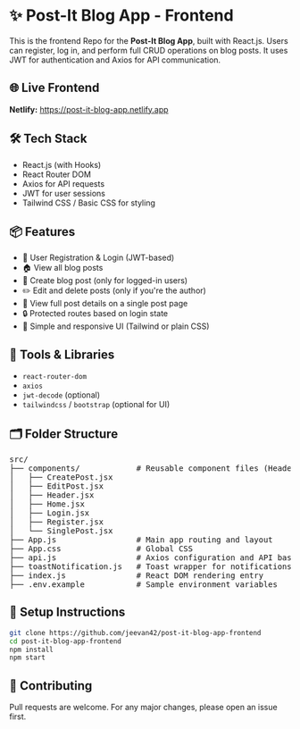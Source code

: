 
# ✨ Post-It Blog App - Frontend

This is the frontend Repo for the **Post-It Blog App**, built with React.js. Users can register, log in, and perform full CRUD operations on blog posts. It uses JWT for authentication and Axios for API communication.

## 🌐 Live Frontend
**Netlify:** https://post-it-blog-app.netlify.app

## 🛠️ Tech Stack
- React.js (with Hooks)
- React Router DOM
- Axios for API requests
- JWT for user sessions
- Tailwind CSS / Basic CSS for styling

## 📦 Features
- 🔐 User Registration & Login (JWT-based)
- 🏠 View all blog posts
- 📝 Create blog post (only for logged-in users)
- ✏️ Edit and delete posts (only if you're the author)
- 📄 View full post details on a single post page
- 🔒 Protected routes based on login state
- 🎨 Simple and responsive UI (Tailwind or plain CSS)

## 🧪 Tools & Libraries
- `react-router-dom`
- `axios`
- `jwt-decode` (optional)
- `tailwindcss` / `bootstrap` (optional for UI)

## 🗂️ Folder Structure

<pre>
src/
├── components/            # Reusable component files (Header, pages)
│   ├── CreatePost.jsx
│   ├── EditPost.jsx
│   ├── Header.jsx
│   ├── Home.jsx
│   ├── Login.jsx
│   ├── Register.jsx
│   └── SinglePost.jsx
├── App.js                 # Main app routing and layout
├── App.css                # Global CSS
├── api.js                 # Axios configuration and API baseURL
├── toastNotification.js   # Toast wrapper for notifications
├── index.js               # React DOM rendering entry
├── .env.example           # Sample environment variables
</pre>

## 📝 Setup Instructions
```bash
git clone https://github.com/jeevan42/post-it-blog-app-frontend
cd post-it-blog-app-frontend
npm install
npm start
```

## 🤝 Contributing
Pull requests are welcome. For any major changes, please open an issue first.
